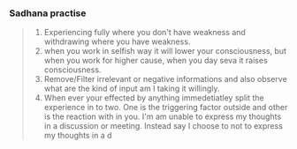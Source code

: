 

### Sadhana practise
> 1) Experiencing fully where you don't have weakness and withdrawing where you have weakness.
> 2) when you work in selfish way it will lower your consciousness, but when you work for higher cause, when you day seva it raises consciousness.
> 3) Remove/Filter irrelevant or negative informations and also observe what are the kind of input am I taking it willingly.
>4) When ever your effected by anything immedetiatley split the experience in to two. One is the triggering factor outside and other is the reaction with in you.
>I'm am unable to express my thoughts in a discussion or meeting. Instead say I choose to not to express my thoughts in a d 
<!--stackedit_data:
eyJoaXN0b3J5IjpbMTQxMDE5NTE1LC0xMDY0NzM2MzE4XX0=
-->